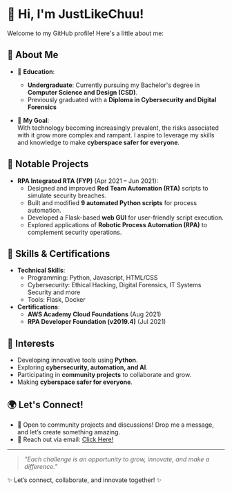 # 👋 Hi, I'm JustLikeChuu!

Welcome to my GitHub profile! Here's a little about me:

## 🌟 About Me
- 🏫 **Education**:
  - **Undergraduate**: Currently pursuing my Bachelor's degree in **Computer Science and Design (CSD)**.
  - Previously graduated with a **Diploma in Cybersecurity and Digital Forensics**

- 🌱 **My Goal**:  
  With technology becoming increasingly prevalent, the risks associated with it grow more complex and rampant. I aspire to leverage my skills and knowledge to make **cyberspace safer for everyone**.

## 🐍 Notable Projects
- **RPA Integrated RTA (FYP)** (Apr 2021 – Jun 2021):
  - Designed and improved **Red Team Automation (RTA)** scripts to simulate security breaches.
  - Built and modified **9 automated Python scripts** for process automation.
  - Developed a Flask-based **web GUI** for user-friendly script execution.
  - Explored applications of **Robotic Process Automation (RPA)** to complement security operations.

## 🔧 Skills & Certifications
- **Technical Skills**:
  - Programming: Python, Javascript, HTML/CSS
  - Cybersecurity: Ethical Hacking, Digital Forensics, IT Systems Security and more
  - Tools: Flask, Docker
- **Certifications**:
  - **AWS Academy Cloud Foundations** (Aug 2021)
  - **RPA Developer Foundation (v2019.4)** (Jul 2021)

## 📌 Interests
- Developing innovative tools using **Python**.
- Exploring **cybersecurity, automation, and AI**.
- Participating in **community projects** to collaborate and grow.
- Making **cyberspace safer for everyone**.

## 🌍 Let's Connect!
- 💬 Open to community projects and discussions! Drop me a message, and let’s create something amazing.  
- 📧 Reach out via email: [Click Here!](mailto:ethanngsq@gmail.com)

---

> *"Each challenge is an opportunity to grow, innovate, and make a difference."*

✨ Let’s connect, collaborate, and innovate together! ✨
